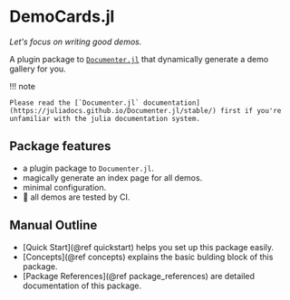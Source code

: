 # DemoCards.jl

_Let's focus on writing good demos._

A plugin package to [`Documenter.jl`](https://github.com/JuliaDocs/Documenter.jl) that dynamically generate a demo gallery for you.


!!! note

    Please read the [`Documenter.jl` documentation](https://juliadocs.github.io/Documenter.jl/stable/) first if you're unfamiliar with the julia documentation system.


## Package features

* a plugin package to `Documenter.jl`.
* magically generate an index page for all demos.
* minimal configuration.
* 🚧 all demos are tested by CI.

## Manual Outline

* [Quick Start](@ref quickstart) helps you set up this package easily.
* [Concepts](@ref concepts) explains the basic bulding block of this package.
* [Package References](@ref package_references) are detailed documentation of this package.
